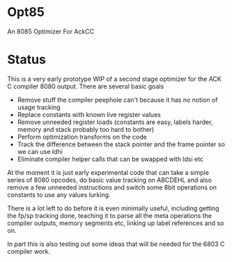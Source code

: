 # Opt85
An 8085 Optimizer For AckCC

# Status

This is a very early prototype WIP of a second stage optimizer for the ACK
C compiler 8080 output. There are several basic goals

- Remove stuff the compiler peephole can't because it has no notion of usage tracking
- Replace constants with known live register values
- Remove unneeded register loads (constants are easy, labels harder, memory and stack probably too hard to bother)
- Perform optimization transforms on the code
- Track the difference between the stack pointer and the frame pointer so we can use ldhi
- Eliminate compiler helper calls that can be swapped with ldsi etc

At the moment it is just early experimental code that can take a simple
series of 8080 opcodes, do basic value tracking on ABCDEHL and also remove
a few unneeded instructions and switch some 8bit operations on constants to
use any values lurking.

There is a lot left to do before it is even minimally useful, including getting
the fp/sp tracking done, teaching it to parse all the meta operations the
compiler outputs, memory segments etc, linking up label references and so on.

In part this is also testing out some ideas that will be needed for the 6803
C compiler work.
